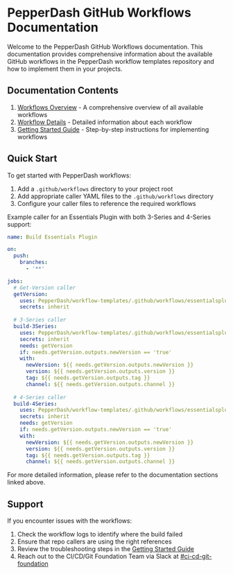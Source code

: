 # PepperDash GitHub Workflows Documentation

Welcome to the PepperDash GitHub Workflows documentation. This documentation provides comprehensive information about the available GitHub workflows in the PepperDash workflow templates repository and how to implement them in your projects.

## Documentation Contents

1. [Workflows Overview](workflows.md) - A comprehensive overview of all available workflows
2. [Workflow Details](workflow-details.md) - Detailed information about each workflow
3. [Getting Started Guide](getting-started.md) - Step-by-step instructions for implementing workflows

## Quick Start

To get started with PepperDash workflows:

1. Add a `.github/workflows` directory to your project root
2. Add appropriate caller YAML files to the `.github/workflows` directory
3. Configure your caller files to reference the required workflows

Example caller for an Essentials Plugin with both 3-Series and 4-Series support:

```yaml
name: Build Essentials Plugin

on:
  push:
    branches:
      - '**'

jobs:
  # Get-Version caller
  getVersion:
    uses: PepperDash/workflow-templates/.github/workflows/essentialsplugins-getversion.yml@main
    secrets: inherit    
  
  # 3-Series caller
  build-3Series:  
    uses: PepperDash/workflow-templates/.github/workflows/essentialsplugins-3Series-builds.yml@main    
    secrets: inherit
    needs: getVersion
    if: needs.getVersion.outputs.newVersion == 'true'
    with:
      newVersion: ${{ needs.getVersion.outputs.newVersion }}
      version: ${{ needs.getVersion.outputs.version }}
      tag: ${{ needs.getVersion.outputs.tag }}
      channel: ${{ needs.getVersion.outputs.channel }}
  
  # 4-Series caller
  build-4Series:
    uses: PepperDash/workflow-templates/.github/workflows/essentialsplugins-4Series-builds.yml@main
    secrets: inherit
    needs: getVersion
    if: needs.getVersion.outputs.newVersion == 'true'
    with:
      newVersion: ${{ needs.getVersion.outputs.newVersion }}
      version: ${{ needs.getVersion.outputs.version }}
      tag: ${{ needs.getVersion.outputs.tag }}
      channel: ${{ needs.getVersion.outputs.channel }}
```

For more detailed information, please refer to the documentation sections linked above.

## Support

If you encounter issues with the workflows:

1. Check the workflow logs to identify where the build failed
2. Ensure that repo callers are using the right references
3. Review the troubleshooting steps in the [Getting Started Guide](getting-started.md)
4. Reach out to the CI/CD/Git Foundation Team via Slack at [#ci-cd-git-foundation](https://pepperdash.slack.com/archives/C08KDBTD55G)
